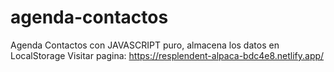 # agenda-contactos
Agenda Contactos con JAVASCRIPT puro, almacena los datos en LocalStorage
Visitar pagina:
https://resplendent-alpaca-bdc4e8.netlify.app/

